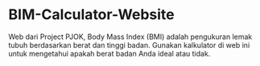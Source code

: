 # BIM-Calculator-Website
Web dari Project PJOK, Body Mass Index (BMI) adalah pengukuran lemak tubuh berdasarkan berat dan tinggi badan. Gunakan kalkulator di web ini untuk mengetahui apakah berat badan Anda ideal atau tidak. 
